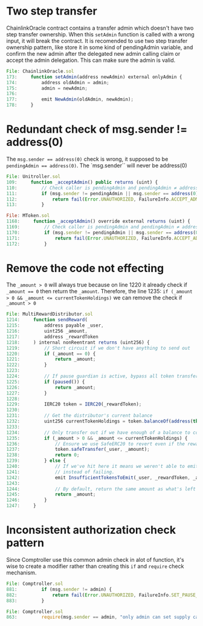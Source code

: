 # Two step transfer

ChainlinkOracle contract contains a transfer admin which doesn't have two step transfer ownership. When this `setAdmin` function is called with a wrong input, it will break the contract. It is recomended to use two step transfer ownership pattern, like store it in some kind of pendingAdmin variable, and confirm the new admin after the delegated new admin calling claim or accept the admin delegation. This can make sure the admin is valid.

```js
File: ChainlinkOracle.sol
173:     function setAdmin(address newAdmin) external onlyAdmin {
174:         address oldAdmin = admin;
175:         admin = newAdmin;
176:
177:         emit NewAdmin(oldAdmin, newAdmin);
178:     }
```

# Redundant check of msg.sender != address(0)

The `msg.sender == address(0)` check is wrong, it supposed to be `pendingAdmin == address(0)`. The `msg.sender`` will never be address(0)

```js
File: Unitroller.sol
109:     function _acceptAdmin() public returns (uint) {
110:         // Check caller is pendingAdmin and pendingAdmin ≠ address(0)
111:         if (msg.sender != pendingAdmin || msg.sender == address(0)) {
112:             return fail(Error.UNAUTHORIZED, FailureInfo.ACCEPT_ADMIN_PENDING_ADMIN_CHECK);
113:         }

File: MToken.sol
1168:     function _acceptAdmin() override external returns (uint) {
1169:         // Check caller is pendingAdmin and pendingAdmin ≠ address(0)
1170:         if (msg.sender != pendingAdmin || msg.sender == address(0)) {
1171:             return fail(Error.UNAUTHORIZED, FailureInfo.ACCEPT_ADMIN_PENDING_ADMIN_CHECK);
1172:         }
```
# Remove the code not effecting
The `_amount > 0` will always true because on line 1220 it already check if `_amount == 0` then return the `_amount`.
Therefore, the line 1235: `if (_amount > 0 && _amount <= currentTokenHoldings)` we can remove the check if `_amount > 0`
```js
File: MultiRewardDistributor.sol
1214:     function sendReward(
1215:         address payable _user,
1216:         uint256 _amount,
1217:         address _rewardToken
1218:     ) internal nonReentrant returns (uint256) {
1219:         // Short circuit if we don't have anything to send out
1220:         if (_amount == 0) {
1221:             return _amount;
1222:         }
1223:
1224:         // If pause guardian is active, bypass all token transfers, but still accrue to local tally
1225:         if (paused()) {
1226:             return _amount;
1227:         }
1228:
1229:         IERC20 token = IERC20(_rewardToken);
1230:
1231:         // Get the distributor's current balance
1232:         uint256 currentTokenHoldings = token.balanceOf(address(this));
1233:
1234:         // Only transfer out if we have enough of a balance to cover it (otherwise just accrue without sending)
1235:         if (_amount > 0 && _amount <= currentTokenHoldings) {
1236:             // Ensure we use SafeERC20 to revert even if the reward token isn't ERC20 compliant
1237:             token.safeTransfer(_user, _amount);
1238:             return 0;
1239:         } else {
1240:             // If we've hit here it means we weren't able to emit the reward and we should emit an event
1241:             // instead of failing.
1242:             emit InsufficientTokensToEmit(_user, _rewardToken, _amount);
1243:
1244:             // By default, return the same amount as what's left over to send, we accrue reward but don't send them out
1245:             return _amount;
1246:         }
1247:     }
```
# Inconsistent authorization check pattern
Since Comptroller use this common admin check in alot of function, it's wise to create a modifier rather than creating this `if` and `require` check mechanism.
```js
File: Comptroller.sol
881:         if (msg.sender != admin) {
882:             return fail(Error.UNAUTHORIZED, FailureInfo.SET_PAUSE_GUARDIAN_OWNER_CHECK);
883:         }

File: Comptroller.sol
863:         require(msg.sender == admin, "only admin can set supply cap guardian");
```
